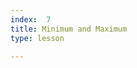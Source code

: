 ```yaml
---
index:  7
title: Minimum and Maximum
type: lesson

---
```




<!--stackedit_data:
eyJoaXN0b3J5IjpbMzU3OTM5MTY0XX0=
-->
